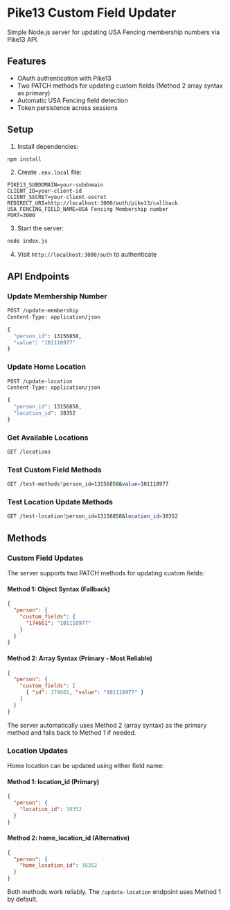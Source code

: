# Pike13 Custom Field Updater

Simple Node.js server for updating USA Fencing membership numbers via Pike13 API.

## Features

- OAuth authentication with Pike13
- Two PATCH methods for updating custom fields (Method 2 array syntax as primary)
- Automatic USA Fencing field detection
- Token persistence across sessions

## Setup

1. Install dependencies:
```bash
npm install
```

2. Create `.env.local` file:
```env
PIKE13_SUBDOMAIN=your-subdomain
CLIENT_ID=your-client-id
CLIENT_SECRET=your-client-secret
REDIRECT_URI=http://localhost:3000/auth/pike13/callback
USA_FENCING_FIELD_NAME=USA Fencing Membership number
PORT=3000
```

3. Start the server:
```bash
node index.js
```

4. Visit `http://localhost:3000/auth` to authenticate

## API Endpoints

### Update Membership Number
```bash
POST /update-membership
Content-Type: application/json

{
  "person_id": 13156858,
  "value": "101118977"
}
```

### Update Home Location
```bash
POST /update-location
Content-Type: application/json

{
  "person_id": 13156858,
  "location_id": 38352
}
```

### Get Available Locations
```bash
GET /locations
```

### Test Custom Field Methods
```bash
GET /test-methods?person_id=13156858&value=101118977
```

### Test Location Update Methods
```bash
GET /test-location?person_id=13156858&location_id=38352
```

## Methods

### Custom Field Updates

The server supports two PATCH methods for updating custom fields:

#### Method 1: Object Syntax (Fallback)
```json
{
  "person": {
    "custom_fields": {
      "174661": "101118977"
    }
  }
}
```

#### Method 2: Array Syntax (Primary - Most Reliable)
```json
{
  "person": {
    "custom_fields": [
      { "id": 174661, "value": "101118977" }
    ]
  }
}
```

The server automatically uses Method 2 (array syntax) as the primary method and falls back to Method 1 if needed.

### Location Updates

Home location can be updated using either field name:

#### Method 1: location_id (Primary)
```json
{
  "person": {
    "location_id": 38352
  }
}
```

#### Method 2: home_location_id (Alternative)
```json
{
  "person": {
    "home_location_id": 38352
  }
}
```

Both methods work reliably. The `/update-location` endpoint uses Method 1 by default.
